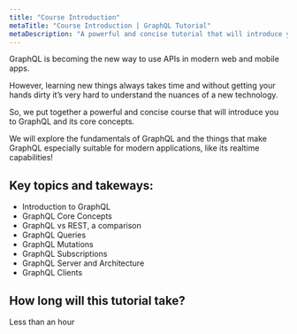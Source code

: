 ```yaml
---
title: "Course Introduction"
metaTitle: "Course Introduction | GraphQL Tutorial"
metaDescription: "A powerful and concise tutorial that will introduce you to GraphQL."
---
```


GraphQL is becoming the new way to use APIs in modern web and mobile apps.

However, learning new things always takes time and without getting your hands dirty it’s very hard to understand the nuances of a new technology.

So, we put together a powerful and concise course that will introduce you to GraphQL and its core concepts.

We will explore the fundamentals of GraphQL and the things that make GraphQL especially suitable for modern applications, like its realtime capabilities! 

## Key topics and takeways:

- Introduction to GraphQL
- GraphQL Core Concepts
- GraphQL vs REST, a comparison
- GraphQL Queries
- GraphQL Mutations
- GraphQL Subscriptions
- GraphQL Server and Architecture
- GraphQL Clients

## How long will this tutorial take?
Less than an hour